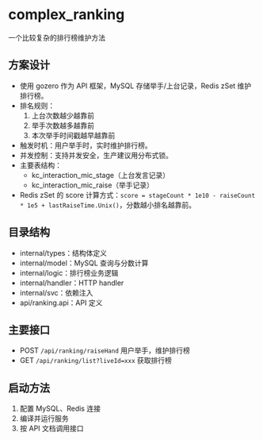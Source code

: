 # complex_ranking
一个比较复杂的排行榜维护方法

## 方案设计

- 使用 gozero 作为 API 框架，MySQL 存储举手/上台记录，Redis zSet 维护排行榜。
- 排名规则：
  1. 上台次数越少越靠前
  2. 举手次数越多越靠前
  3. 本次举手时间戳越早越靠前
- 触发时机：用户举手时，实时维护排行榜。
- 并发控制：支持并发安全，生产建议用分布式锁。
- 主要表结构：
  - kc_interaction_mic_stage（上台发言记录）
  - kc_interaction_mic_raise（举手记录）
- Redis zSet 的 score 计算方式：`score = stageCount * 1e10 - raiseCount * 1e5 + lastRaiseTime.Unix()`，分数越小排名越靠前。

## 目录结构
- internal/types：结构体定义
- internal/model：MySQL 查询与分数计算
- internal/logic：排行榜业务逻辑
- internal/handler：HTTP handler
- internal/svc：依赖注入
- api/ranking.api：API 定义

## 主要接口
- POST `/api/ranking/raiseHand` 用户举手，维护排行榜
- GET `/api/ranking/list?liveId=xxx` 获取排行榜

## 启动方法
1. 配置 MySQL、Redis 连接
2. 编译并运行服务
3. 按 API 文档调用接口
